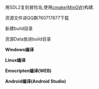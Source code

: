 用SDL2复刻冒险岛,使用[cmake(MinGW)](https://github.com/niXman/mingw-builds-binaries/releases/tag/13.2.0-rt_v11-rev0)构建.

资源文件进QQ群760717877下载

新建build目录

资源Data放进build目录 

**Windows编译**
[](doc/Windows.md)

**Linux编译**
[](doc/Linux.md)

**Emscripten编译(WEB)**
[](doc/Emscripten.md)

**Android编译(Android Studio)**
[](doc/Android.md)